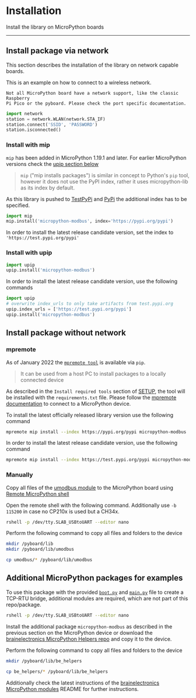 # Installation

Install the library on MicroPython boards

---------------

## Install package via network

This section describes the installation of the library on network capable
boards.

This is an example on how to connect to a wireless network.

```{note}
Not all MicroPython board have a network support, like the classic Raspberry
Pi Pico or the pyboard. Please check the port specific documentation.
```

```python
import network
station = network.WLAN(network.STA_IF)
station.connect('SSID', 'PASSWORD')
station.isconnected()
```

### Install with mip

`mip` has been added in MicroPython 1.19.1 and later. For earlier MicroPython
versions check the [upip section below](#install-with-upip)

> `mip` ("mip installs packages") is similar in concept to Python's `pip`
> tool, however it does not use the PyPI index, rather it uses micropython-lib
> as its index by default.

As this library is pushed to [TestPyPi][ref-micropython-modbus-test-pypi] and
[PyPi][ref-micropython-modbus-pypi] the additional index has to be specified.

```python
import mip
mip.install('micropython-modbus', index='https://pypi.org/pypi')
```

In order to install the latest release candidate version, set the index to
`'https://test.pypi.org/pypi'`

### Install with upip

```python
import upip
upip.install('micropython-modbus')
```

In order to install the latest release candidate version, use the following
commands

```python
import upip
# overwrite index_urls to only take artifacts from test.pypi.org
upip.index_urls = ['https://test.pypi.org/pypi']
upip.install('micropython-modbus')
```

## Install package without network

### mpremote

As of January 2022 the [`mpremote tool`][ref-mpremote] is available via `pip`.

> It can be used from a host PC to install packages to a locally connected device

As described in the `Install required tools` section of [SETUP](SETUP.md), the
tool will be installed with the `requirements.txt` file. Please follow the
[mpremote documentation][ref-mpremote-doc] to connect to a MicroPython device.

To install the latest officially released library version use the following
command

```bash
mpremote mip install --index https://pypi.org/pypi micropython-modbus
```

In order to install the latest release candidate version, use the following
command

```bash
mpremote mip install --index https://test.pypi.org/pypi micropython-modbus
```

### Manually

Copy all files of the [umodbus module][ref-umodbus-module] to the MicroPython
board using [Remote MicroPython shell][ref-remote-upy-shell]

Open the remote shell with the following command. Additionally use `-b 115200`
in case no CP210x is used but a CH34x.

```bash
rshell -p /dev/tty.SLAB_USBtoUART --editor nano
```

Perform the following command to copy all files and folders to the device

```bash
mkdir /pyboard/lib
mkdir /pyboard/lib/umodbus

cp umodbus/* /pyboard/lib/umodbus
```

## Additional MicroPython packages for examples

To use this package with the provided [`boot.py`][ref-package-boot-file] and
[`main.py`][ref-package-boot-file] file to create a TCP-RTU bridge, additional
modules are required, which are not part of this repo/package.

```bash
rshell -p /dev/tty.SLAB_USBtoUART --editor nano
```

Install the additional package `micropython-modbus` as described in the
previous section on the MicroPython device or download the
[brainelectronics MicroPython Helpers repo][ref-github-be-mircopython-modules]
and copy it to the device.

Perform the following command to copy all files and folders to the device

```bash
mkdir /pyboard/lib/be_helpers

cp be_helpers/* /pyboard/lib/be_helpers
```

Additionally check the latest instructions of the
[brainelectronics MicroPython modules][ref-github-be-mircopython-modules]
README for further instructions.

<!-- Links -->
[ref-micropython-modbus-test-pypi]: https://test.pypi.org/project/micropython-modbus/
[ref-micropython-modbus-pypi]: https://pypi.org/project/micropython-modbus/
[ref-mpremote]: https://docs.micropython.org/en/v1.19.1/reference/mpremote.html#mpremote
[ref-mpremote-doc]: https://docs.micropython.org/en/v1.19.1/reference/mpremote.html
[ref-remote-upy-shell]: https://github.com/dhylands/rshell
[ref-umodbus-module]: https://github.com/brainelectronics/micropython-modbus/tree/develop/umodbus
[ref-package-boot-file]: https://github.com/brainelectronics/micropython-modbus/blob/c45d6cc334b4adf0e0ffd9152c8f08724e1902d9/boot.py
[ref-package-main-file]: https://github.com/brainelectronics/micropython-modbus/blob/c45d6cc334b4adf0e0ffd9152c8f08724e1902d9/main.py
[ref-github-be-mircopython-modules]: https://github.com/brainelectronics/micropython-modules
